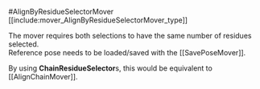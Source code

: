 #AlignByResidueSelectorMover
[[include:mover_AlignByResidueSelectorMover_type]]

The mover requires both selections to have the same number of residues selected.  
Reference pose needs to be loaded/saved with the [[SavePoseMover]].

By using **ChainResidueSelector**s, this would be equivalent to [[AlignChainMover]].